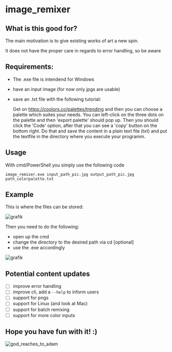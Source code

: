 # image_remixer

## What is this good for?
The main motivation is to give existing works of art a new spin.

It does not have the proper care in regards to error handling, so be aware


## Requirements:
- The .exe file is intendend for Windows
- have an input image (for now only jpgs are usable)
- save an .txt file with the following tutorial:

	Get on https://coolors.co/palettes/trending and then you can choose a palette which suites your needs.
	You can left-click on the three dots on the palette and then 'export palette' should pop up.
	Then you should click the 'Code' option, after that you can see a 'copy' button on the bottom right.
	Do that and save the content in a plain text file (txt) and put the textfile in the directory where you execute your programm. 
  
 ## Usage 
With cmd/PowerShell you simply use the following code

`image_remixer.exe input_path_pic.jpg output_path_pic.jpg path_colorpalette.txt`

## Example
This is where the files can be stored:

![grafik](https://user-images.githubusercontent.com/104129468/164418601-b69f456c-2dd3-428d-8eab-2fbf2f1035cd.png)


Then you need to do the following:

- open up the cmd 
- change the directory to the desired path via cd [optional]
- use the .exe accordingly

![grafik](https://user-images.githubusercontent.com/104129468/164419288-c242a34c-7637-4468-9649-60e399e463f8.png)

## Potential content updates
- [ ] improve error handling
- [ ] improve cli, add a `--help` to inform users
- [ ] support for pngs
- [ ] support for Linux (and look at Mac)
- [ ] support for batch remixing
- [ ] support for more color inputs

## Hope you have fun with it! :)

![god_reaches_to_adam](https://user-images.githubusercontent.com/104129468/164423677-c98edfb4-f0b9-4733-8938-77a00ef3f962.png)

